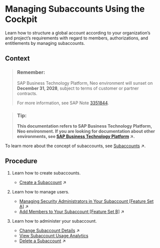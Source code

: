 <!-- loio55d0b6d8b96846b8ae93b85194df0944 -->

# Managing Subaccounts Using the Cockpit

Learn how to structure a global account according to your organization’s and project’s requirements with regard to members, authorizations, and entitlements by managing subaccounts.



## Context

> ### Remember:  
> SAP Business Technology Platform, Neo environment will sunset on **December 31, 2028**, subject to terms of customer or partner contracts.
> 
> For more information, see SAP Note [3351844](https://me.sap.com/notes/3351844).

> ### Tip:  
> **This documentation refers to SAP Business Technology Platform, Neo environment. If you are looking for documentation about other environments, see [SAP Business Technology Platform](https://help.sap.com/viewer/65de2977205c403bbc107264b8eccf4b/Cloud/en-US/6a2c1ab5a31b4ed9a2ce17a5329e1dd8.html "SAP Business Technology Platform (SAP BTP) is an integrated offering comprised of four technology portfolios: database and data management, application development and integration, analytics, and intelligent technologies. The platform offers users the ability to turn data into business value, compose end-to-end business processes, and build and extend SAP applications quickly.") :arrow_upper_right:.**

To learn more about the concept of subaccounts, see [Subaccounts](https://help.sap.com/viewer/65de2977205c403bbc107264b8eccf4b/Cloud/en-US/8ed4a705efa0431b910056c0acdbf377.html#loio8d6e3a0fa4ab43e4a421d3ed08128afa "Subaccounts let you structure a global account according to your organization’s and project’s requirements with regard to members, authorizations, and entitlements.") :arrow_upper_right:.



## Procedure

1.  Learn how to create subaccounts.

    -   [Create a Subaccount](https://help.sap.com/viewer/65de2977205c403bbc107264b8eccf4b/Cloud/en-US/05280a123d3044ae97457a25b3013918.html "Create subaccounts in your global account using the SAP BTP cockpit.") :arrow_upper_right:

2.  Learn how to manage users.

    -   [Managing Security Administrators in Your Subaccount \[Feature Set A\]](https://help.sap.com/viewer/65de2977205c403bbc107264b8eccf4b/Cloud/en-US/6752c4b8435c456ebf67a97ddbbcb267.html "Running on the cloud management tools feature set A: When you create a subaccount, SAP BTP automatically grants your user the role for the administration of business users and their authorizations in the subaccount. Having this role, you can also add or remove other users who will then also be user and role administrators of this subaccount.") :arrow_upper_right:
    -   [Add Members to Your Subaccount \[Feature Set B\]](https://help.sap.com/viewer/65de2977205c403bbc107264b8eccf4b/Cloud/en-US/1e1b7b60bb1b4764a2d4bb96bd73182d.html "Add members to your subaccount to enable users to access resources available there. Platform users manage subaccounts with cloud management tools, while business users consume applications and services.") :arrow_upper_right:

3.  Learn how to administer your subaccount.

    -   [Change Subaccount Details](https://help.sap.com/viewer/65de2977205c403bbc107264b8eccf4b/Cloud/en-US/567d4a84bfdc428f8f3640e07261f73a.html "Edit subaccounts using the SAP BTP cockpit.") :arrow_upper_right:
    -   [View Subaccount Usage Analytics](view-subaccount-usage-analytics-8f4d9db.md)
    -   [Delete a Subaccount](https://help.sap.com/viewer/65de2977205c403bbc107264b8eccf4b/Cloud/en-US/419dc3d380e74f1abb06ba44d61e71ae.html "Delete subaccounts using the SAP BTP cockpit to clean up your account hierarchy, free up quota used by services in your subaccounts, and to reduce overall costs.") :arrow_upper_right:


